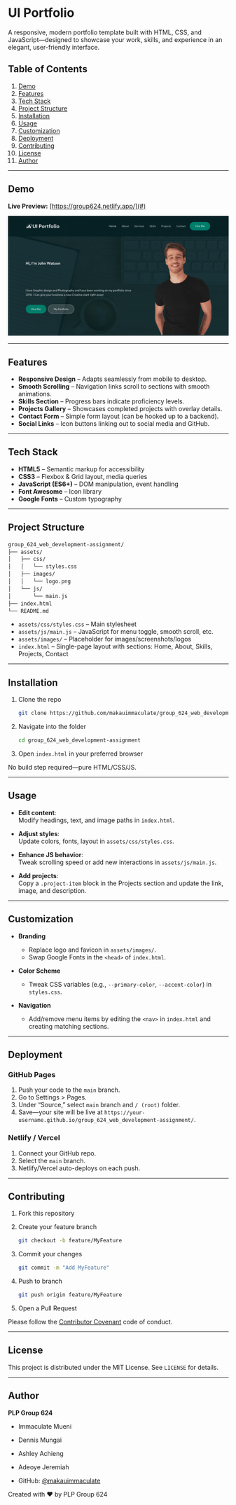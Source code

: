 # UI Portfolio

A responsive, modern portfolio template built with HTML, CSS, and JavaScript—designed to showcase your work, skills, and experience in an elegant, user-friendly interface.

## Table of Contents

1. [Demo](#demo)  
2. [Features](#features)  
3. [Tech Stack](#tech-stack)  
4. [Project Structure](#project-structure)  
5. [Installation](#installation)  
6. [Usage](#usage)  
7. [Customization](#customization)  
8. [Deployment](#deployment)  
9. [Contributing](#contributing)  
10. [License](#license)  
11. [Author](#author)  

---

## Demo

**Live Preview:** [https://group624.netlify.app/](#)  

![Portfolio Screenshot](./assets/images/screenshot.png)  

---

## Features

- **Responsive Design** – Adapts seamlessly from mobile to desktop.  
- **Smooth Scrolling** – Navigation links scroll to sections with smooth animations.  
- **Skills Section** – Progress bars indicate proficiency levels.  
- **Projects Gallery** – Showcases completed projects with overlay details.  
- **Contact Form** – Simple form layout (can be hooked up to a backend).  
- **Social Links** – Icon buttons linking out to social media and GitHub.  

---

## Tech Stack

- **HTML5** – Semantic markup for accessibility  
- **CSS3** – Flexbox & Grid layout, media queries  
- **JavaScript (ES6+)** – DOM manipulation, event handling  
- **Font Awesome** – Icon library  
- **Google Fonts** – Custom typography  

---

## Project Structure

```bash
group_624_web_development-assignment/
├── assets/
│   ├── css/
│   │   └── styles.css
│   ├── images/
│   │   └── logo.png
│   └── js/
│       └── main.js
├── index.html
└── README.md
```

- `assets/css/styles.css` – Main stylesheet  
- `assets/js/main.js` – JavaScript for menu toggle, smooth scroll, etc.  
- `assets/images/` – Placeholder for images/screenshots/logos  
- `index.html` – Single-page layout with sections: Home, About, Skills, Projects, Contact  

---

## Installation

1. Clone the repo

   ```bash
   git clone https://github.com/makauimmaculate/group_624_web_development-assignment.git
   ```

2. Navigate into the folder

   ```bash
   cd group_624_web_development-assignment
   ```

3. Open `index.html` in your preferred browser

No build step required—pure HTML/CSS/JS.

---

## Usage

- **Edit content**:  
  Modify headings, text, and image paths in `index.html`.  

- **Adjust styles**:  
  Update colors, fonts, layout in `assets/css/styles.css`.  

- **Enhance JS behavior**:  
  Tweak scrolling speed or add new interactions in `assets/js/main.js`.  

- **Add projects**:  
  Copy a `.project-item` block in the Projects section and update the link, image, and description.

---

## Customization

- **Branding**  
  - Replace logo and favicon in `assets/images/`.  
  - Swap Google Fonts in the `<head>` of `index.html`.  

- **Color Scheme**  
  - Tweak CSS variables (e.g., `--primary-color`, `--accent-color`) in `styles.css`.  

- **Navigation**  
  - Add/remove menu items by editing the `<nav>` in `index.html` and creating matching sections.

---

## Deployment

### GitHub Pages

1. Push your code to the `main` branch.  
2. Go to Settings > Pages.  
3. Under “Source,” select `main` branch and `/ (root)` folder.  
4. Save—your site will be live at `https://your-username.github.io/group_624_web_development-assignment/`.  

### Netlify / Vercel

1. Connect your GitHub repo.  
2. Select the `main` branch.  
3. Netlify/Vercel auto-deploys on each push.

---

## Contributing

1. Fork this repository  
2. Create your feature branch

   ```bash
   git checkout -b feature/MyFeature
   ```

3. Commit your changes

   ```bash
   git commit -m "Add MyFeature"
   ```

4. Push to branch

   ```bash
   git push origin feature/MyFeature
   ```

5. Open a Pull Request  

Please follow the [Contributor Covenant](https://www.contributor-covenant.org/) code of conduct.

---

## License

This project is distributed under the MIT License. See `LICENSE` for details.

---

## Author

**PLP Group 624**

- Immaculate Mueni  
- Dennis Mungai  
- Ashley Achieng  
- Adeoye Jeremiah  

- GitHub: [@makauimmaculate](https://github.com/makauimmaculate/group_624_web_development-assignment)  

Created with ❤️ by PLP Group 624
